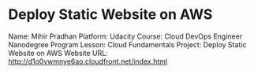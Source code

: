 # Deploy Static Website on AWS

Name: Mihir Pradhan
Platform: Udacity
Course: Cloud DevOps Engineer Nanodegree Program
Lesson: Cloud Fundamentals
Project: Deploy Static Website on AWS
Website URL: http://d1o0vwmnye6ao.cloudfront.net/index.html
